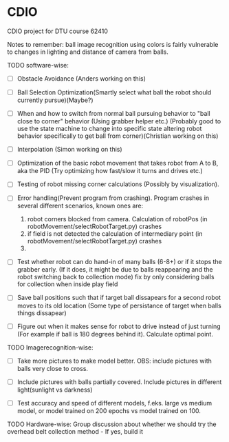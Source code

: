 # CDIO
CDIO project for DTU course 62410

Notes to remember:
ball image recognition using colors is fairly vulnerable to changes in lighting and distance of camera from balls.



TODO software-wise: 
- [ ] Obstacle Avoidance (Anders working on this)
- [ ] Ball Selection Optimization(Smartly select what ball the robot should currently pursue)(Maybe?)
- [ ] When and how to switch from normal ball pursuing behavior to "ball close to corner" behavior (Using grabber helper etc.) (Probably good to use the state machine
    to change into specific state altering robot behavior specifically to get ball from corner)(Christian working on this)
- [ ] Interpolation (Simon working on this)
- [ ] Optimization of the basic robot movement that takes robot from A to B, aka the PID (Try optimizing how fast/slow it turns and drives etc.) 
- [ ] Testing of robot missing corner calculations (Possibly by visualization).
- [ ] Error handling(Prevent program from crashing). Program crashes in several different scenarios, known ones are:
    1) robot corners blocked from camera. Calculation of robotPos (in robotMovement/selectRobotTarget.py) crashes
    2) if field is not detected the calculation of intermediary point (in robotMovement/selectRobotTarget.py) crashes
    3)
- [ ] Test whether robot can do hand-in of many balls (6-8+) or if it stops the grabber early. (If it does, 
    it might be due to balls reappearing and the robot switching back to collection mode) fix by only considering balls for collection when inside play field
- [ ] Save ball positions such that if target ball dissapears for a second robot moves to its old location (Some type 
    of persistance of target when balls things dissapear)
- [ ] Figure out when it makes sense for robot to drive instead of just turning (For example if ball is 180 degrees behind it). Calculate optimal point.


TODO Imagerecognition-wise:
- [ ] Take more pictures to make model better. OBS: include pictures with balls very close to cross.
- [ ] Include pictures with balls partially covered. Include pictures in different light(sunlight vs darkness)
- [ ] Test accuracy and speed of different models, f.eks. large vs medium model, or model trained on 200 epochs vs model trained on 100. 


TODO Hardware-wise:
Group discussion about whether we should try the overhead belt collection method - If yes, build it
